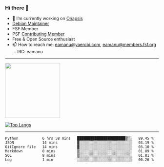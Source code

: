 ### Hi there 👋


- 🔭 I’m currently working on [Onapsis](http://onapsis.com)
- [Debian Maintainer](https://qa.debian.org/developer.php?login=eamanu%40yaerobi.com)
- FSF Member
- PSF [Contributing Member](https://www.python.org/psf/membership/#what-membership-classes-are-there)
- Free & Open Source enthusiast 
- 📫 How to reach me: eamanu@yaerobi.com, eamanu@members.fsf.org ... IRC: eamanu

---

<img height="180em" src="https://github-readme-stats.vercel.app/api?theme=dark&username=eamanu&show_icons=true&hide_border=true&&count_private=true&include_all_commits=true" />

[![Top Langs](https://github-readme-stats.vercel.app/api/top-langs/?theme=dark&username=eamanu&layout=compact)](https://github.com/anuraghazra/github-readme-stats)

---

<!--START_SECTION:waka-->

```text
Python           6 hrs 58 mins   ██████████████████████▒░░   89.45 %
JSON             14 mins         ▓░░░░░░░░░░░░░░░░░░░░░░░░   03.19 %
GitIgnore file   14 mins         ▓░░░░░░░░░░░░░░░░░░░░░░░░   03.10 %
Markdown         8 mins          ▒░░░░░░░░░░░░░░░░░░░░░░░░   01.89 %
SQL              8 mins          ▒░░░░░░░░░░░░░░░░░░░░░░░░   01.81 %
Log              1 min           ░░░░░░░░░░░░░░░░░░░░░░░░░   00.26 %
```

<!--END_SECTION:waka-->
